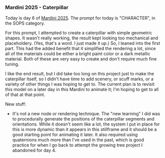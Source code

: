 ### Mardini 2025 - Caterpillar

Today is day 6 of [Mardini 2025][mardini-2025]. The prompt for today is "CHARACTER",
in the SOPS category.

For this prompt, I attempted to create a caterpillar with simple geometric shapes.
It wasn't really working, the result kept looking too mechanical and placeholdery.
(Yes, that's a word. I just made it up.) So, I leaned into the first part. This
had the added benefit that it simplified the rendering a lot, since all of the
materials could be either a bright paint color or a dark metallic material. Both
of these are very easy to create and don't require much fine tuning.

I like the end result, but I did take too long on this project just to make the
caterpillar itself, so I didn't have time to add scenery, or scuff marks, or
a variety of other things I was hoping to get to. The current plan is to revisit
this model on a later day in this Mardini to animate it; I'm hoping to get to all
of that at that point.

New stuff:

  - It's not a new node or rendering technique. The "new learning" I did was to
    procedurally generate the positions of the caterpillar segments and orientations.
    While it doesn't seem like a lot, the system I put in place for this is more
    dynamic than it appears in this stillframe and it should be a good starting
    point for animating it later. It also required using quaternions much more than
    I've used in the past, which is good practice for when I go back to attempt
    the growing tree project I abandoned for day 4.

<!-- My entry post is [here][entry-post]. -->

[mardini-2025]: https://www.sidefx.com/community-main-menu/contests-jams/mardini-2025/
<!-- [entry-post]: ... -->
